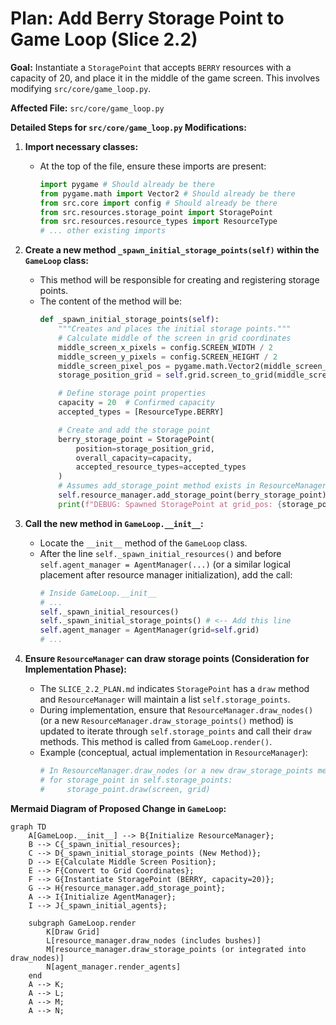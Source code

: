 # Plan: Add Berry Storage Point to Game Loop (Slice 2.2)

**Goal:** Instantiate a `StoragePoint` that accepts `BERRY` resources with a capacity of 20, and place it in the middle of the game screen. This involves modifying `src/core/game_loop.py`.

**Affected File:** `src/core/game_loop.py`

**Detailed Steps for `src/core/game_loop.py` Modifications:**

1.  **Import necessary classes:**
    *   At the top of the file, ensure these imports are present:
        ```python
        import pygame # Should already be there
        from pygame.math import Vector2 # Should already be there
        from src.core import config # Should already be there
        from src.resources.storage_point import StoragePoint
        from src.resources.resource_types import ResourceType
        # ... other existing imports
        ```

2.  **Create a new method `_spawn_initial_storage_points(self)` within the `GameLoop` class:**
    *   This method will be responsible for creating and registering storage points.
    *   The content of the method will be:
        ```python
        def _spawn_initial_storage_points(self):
            """Creates and places the initial storage points."""
            # Calculate middle of the screen in grid coordinates
            middle_screen_x_pixels = config.SCREEN_WIDTH / 2
            middle_screen_y_pixels = config.SCREEN_HEIGHT / 2
            middle_screen_pixel_pos = pygame.math.Vector2(middle_screen_x_pixels, middle_screen_y_pixels)
            storage_position_grid = self.grid.screen_to_grid(middle_screen_pixel_pos)

            # Define storage point properties
            capacity = 20  # Confirmed capacity
            accepted_types = [ResourceType.BERRY]

            # Create and add the storage point
            berry_storage_point = StoragePoint(
                position=storage_position_grid,
                overall_capacity=capacity,
                accepted_resource_types=accepted_types
            )
            # Assumes add_storage_point method exists in ResourceManager as per SLICE_2.2_PLAN.md
            self.resource_manager.add_storage_point(berry_storage_point) 
            print(f"DEBUG: Spawned StoragePoint at grid_pos: {storage_position_grid} for BERRY with capacity {capacity}")
        ```

3.  **Call the new method in `GameLoop.__init__`:**
    *   Locate the `__init__` method of the `GameLoop` class.
    *   After the line `self._spawn_initial_resources()` and before `self.agent_manager = AgentManager(...)` (or a similar logical placement after resource manager initialization), add the call:
        ```python
        # Inside GameLoop.__init__
        # ...
        self._spawn_initial_resources()
        self._spawn_initial_storage_points() # <-- Add this line
        self.agent_manager = AgentManager(grid=self.grid)
        # ...
        ```

4.  **Ensure `ResourceManager` can draw storage points (Consideration for Implementation Phase):**
    *   The `SLICE_2.2_PLAN.md` indicates `StoragePoint` has a `draw` method and `ResourceManager` will maintain a list `self.storage_points`.
    *   During implementation, ensure that `ResourceManager.draw_nodes()` (or a new `ResourceManager.draw_storage_points()` method) is updated to iterate through `self.storage_points` and call their `draw` methods. This method is called from `GameLoop.render()`.
    *   Example (conceptual, actual implementation in `ResourceManager`):
        ```python
        # In ResourceManager.draw_nodes (or a new draw_storage_points method)
        # for storage_point in self.storage_points:
        #     storage_point.draw(screen, grid)
        ```

**Mermaid Diagram of Proposed Change in `GameLoop`:**

```mermaid
graph TD
    A[GameLoop.__init__] --> B{Initialize ResourceManager};
    B --> C{_spawn_initial_resources};
    C --> D{_spawn_initial_storage_points (New Method)};
    D --> E{Calculate Middle Screen Position};
    E --> F{Convert to Grid Coordinates};
    F --> G{Instantiate StoragePoint (BERRY, capacity=20)};
    G --> H{resource_manager.add_storage_point};
    A --> I{Initialize AgentManager};
    I --> J{_spawn_initial_agents};

    subgraph GameLoop.render
        K[Draw Grid]
        L[resource_manager.draw_nodes (includes bushes)]
        M[resource_manager.draw_storage_points (or integrated into draw_nodes)]
        N[agent_manager.render_agents]
    end
    A --> K;
    A --> L;
    A --> M;
    A --> N;